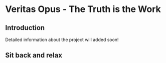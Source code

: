 # Veritas Opus - The Truth is the Work

## Introduction

Detailed information about the project will added soon!

## Sit back and relax

